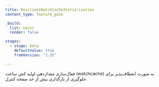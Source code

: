 ```yaml
---
title: ResilientWatchCacheInitialization
content_type: feature_gate

_build:
  list: never
  render: false

stages:
  - stage: beta 
    defaultValue: true
    fromVersion: "1.31"

---
```

فعال‌سازی مقداردهی اولیه کش ساعت (watchcache) به صورت انعطاف‌پذیر برای جلوگیری از بارگذاری بیش از حد صفحه کنترل.
